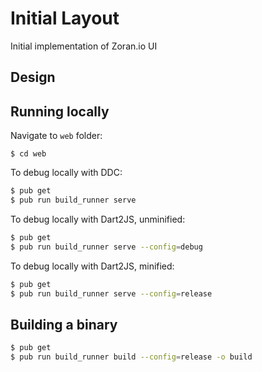 # Initial Layout
Initial implementation of Zoran.io UI

## Design


## Running locally

Navigate to `web` folder:

`$ cd web`

To debug locally with DDC:

```bash
$ pub get
$ pub run build_runner serve
```

To debug locally with Dart2JS, unminified:

```bash
$ pub get
$ pub run build_runner serve --config=debug
```

To debug locally with Dart2JS, minified:

```bash
$ pub get
$ pub run build_runner serve --config=release
```

## Building a binary

```bash
$ pub get
$ pub run build_runner build --config=release -o build
```
